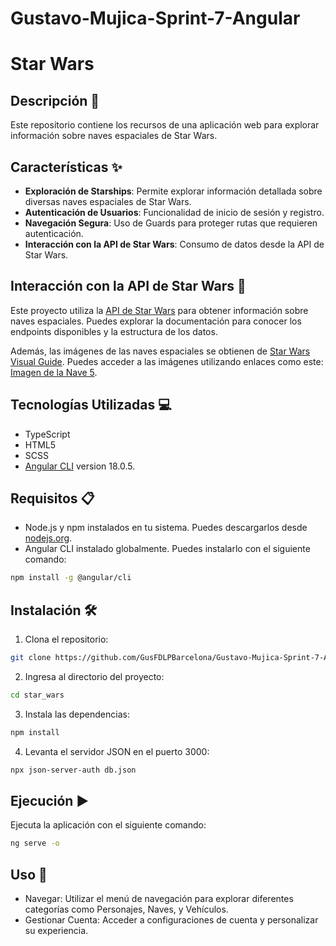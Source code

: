 # Gustavo-Mujica-Sprint-7-Angular

# Star Wars

## Descripción 📄

Este repositorio contiene los recursos de una aplicación web para explorar información sobre naves espaciales de Star Wars.



## Características ✨

- **Exploración de Starships**: Permite explorar información detallada sobre diversas naves espaciales de Star Wars.
- **Autenticación de Usuarios**: Funcionalidad de inicio de sesión y registro.
- **Navegación Segura**: Uso de Guards para proteger rutas que requieren autenticación.
- **Interacción con la API de Star Wars**: Consumo de datos desde la API de Star Wars.

## Interacción con la API de Star Wars 🌌

Este proyecto utiliza la [API de Star Wars](https://swapi.dev/documentation) para obtener información sobre naves espaciales. Puedes explorar la documentación para conocer los endpoints disponibles y la estructura de los datos.

Además, las imágenes de las naves espaciales se obtienen de [Star Wars Visual Guide](https://starwars-visualguide.com/assets/img/starships/). Puedes acceder a las imágenes utilizando enlaces como este: [Imagen de la Nave 5](https://starwars-visualguide.com/assets/img/starships/5.jpg).



## Tecnologías Utilizadas 💻

- TypeScript
- HTML5
- SCSS 
- [Angular CLI](https://github.com/angular/angular-cli) version 18.0.5.

## Requisitos 📋

- Node.js y npm instalados en tu sistema. Puedes descargarlos desde [nodejs.org](https://nodejs.org/).
- Angular CLI instalado globalmente. Puedes instalarlo con el siguiente comando:

```bash
npm install -g @angular/cli
```

## Instalación 🛠️

1. Clona el repositorio:
```bash
git clone https://github.com/GusFDLPBarcelona/Gustavo-Mujica-Sprint-7-Angular.git
```

2. Ingresa al directorio del proyecto:
```bash
cd star_wars
```

3. Instala las dependencias:
```bash
npm install
```

4. Levanta el servidor JSON en el puerto 3000:

```bash
npx json-server-auth db.json
```


## Ejecución ▶️
Ejecuta la aplicación con el siguiente comando:
```bash
ng serve -o
```


## Uso 🚀

- Navegar: Utilizar el menú de navegación para explorar diferentes categorías como Personajes, Naves, y Vehículos.
- Gestionar Cuenta: Acceder a configuraciones de cuenta y personalizar su experiencia.